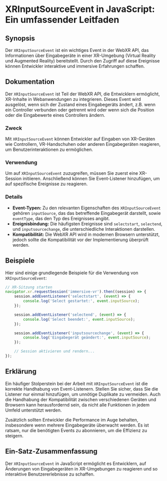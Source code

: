 <!--
Meta Description: # XRInputSourceEvent in JavaScript: Ein umfassender Leitfaden ## Synopsis Der `XRInputSourceEvent` ist ein wichtiges Event in der WebXR API, das Infor...
Meta Keywords: die, event, xrinputsourceevent, der, und
-->

# XRInputSourceEvent in JavaScript: Ein umfassender Leitfaden

## Synopsis
Der `XRInputSourceEvent` ist ein wichtiges Event in der WebXR API, das Informationen über Eingabegeräte in einer XR-Umgebung (Virtual Reality und Augmented Reality) bereitstellt. Durch den Zugriff auf diese Ereignisse können Entwickler interaktive und immersive Erfahrungen schaffen.

## Dokumentation
Der `XRInputSourceEvent` ist Teil der WebXR API, die Entwicklern ermöglicht, XR-Inhalte in Webanwendungen zu integrieren. Dieses Event wird ausgelöst, wenn sich der Zustand eines Eingabegeräts ändert, z.B. wenn ein Controller verbunden oder getrennt wird oder wenn sich die Position oder die Eingabewerte eines Controllers ändern.

### Zweck
Mit `XRInputSourceEvent` können Entwickler auf Eingaben von XR-Geräten wie Controllern, VR-Handschuhen oder anderen Eingabegeräten reagieren, um Benutzerinteraktionen zu ermöglichen.

### Verwendung
Um auf `XRInputSourceEvent` zuzugreifen, müssen Sie zuerst eine XR-Session initiieren. Anschließend können Sie Event-Listener hinzufügen, um auf spezifische Ereignisse zu reagieren.

### Details
- **Event-Typen:** Zu den relevanten Eigenschaften des `XRInputSourceEvent` gehören `inputSource`, das das betreffende Eingabegerät darstellt, sowie `eventType`, das den Typ des Ereignisses angibt.
- **Ereignisbindung:** Die häufigsten Ereignisse sind `selectstart`, `selectend`, und `inputsourcechange`, die unterschiedliche Interaktionen darstellen.
- **Kompatibilität:** Die WebXR API wird in modernen Browsern unterstützt, jedoch sollte die Kompatibilität vor der Implementierung überprüft werden.

## Beispiele
Hier sind einige grundlegende Beispiele für die Verwendung von `XRInputSourceEvent`:

```javascript
// XR-Sitzung starten
navigator.xr.requestSession('immersive-vr').then((session) => {
    session.addEventListener('selectstart', (event) => {
        console.log('Select gestartet:', event.inputSource);
    });

    session.addEventListener('selectend', (event) => {
        console.log('Select beendet:', event.inputSource);
    });

    session.addEventListener('inputsourcechange', (event) => {
        console.log('Eingabegerät geändert:', event.inputSource);
    });

    // Session aktivieren und rendern...
});
```

## Erklärung
Ein häufiger Stolperstein bei der Arbeit mit `XRInputSourceEvent` ist die korrekte Handhabung von Event-Listenern. Stellen Sie sicher, dass Sie die Listener nur einmal hinzufügen, um unnötige Duplikate zu vermeiden. Auch die Handhabung der Kompatibilität zwischen verschiedenen Geräten und Browsern kann herausfordernd sein, da nicht alle Funktionen in jedem Umfeld unterstützt werden.

Zusätzlich sollten Entwickler die Performance im Auge behalten, insbesondere wenn mehrere Eingabegeräte überwacht werden. Es ist ratsam, nur die benötigten Events zu abonnieren, um die Effizienz zu steigern.

## Ein-Satz-Zusammenfassung
Der `XRInputSourceEvent` in JavaScript ermöglicht es Entwicklern, auf Änderungen von Eingabegeräten in XR-Umgebungen zu reagieren und so interaktive Benutzererlebnisse zu schaffen.